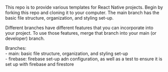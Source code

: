 This repo is to provide various templates for React Native projects. Begin by forking this repo and cloning it to your computer. The main branch has  the basic file structure, organization, and styling set-up.

Different branches have different features that you can incorporate into your project. To use those features, merge that branch into your main (or developer) branch.

Branches:  
    - main: basic file structure, organization, and styling set-up  
    - firebase: firebase set-up adn configuration, as well as a test to ensure it is set up with firebase and firestore  
